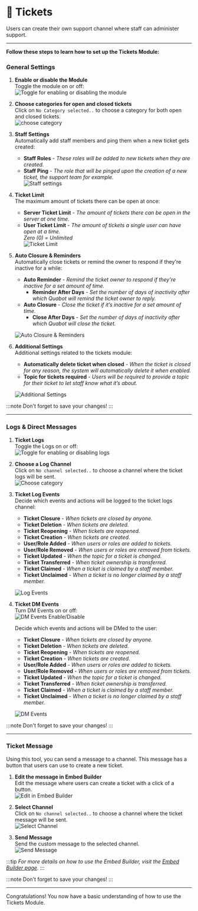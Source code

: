 # 🎫 Tickets

Users can create their own support channel where staff can administer support.

-----------

**Follow these steps to learn how to set up the Tickets Module:**

### General Settings

1. **Enable or disable the Module**  
   Toggle the module on or off:  
   ![Toggle for enabling or disabling the module](./img/Tickets-EnableDisable.png)

2. **Choose categories for open and closed tickets**  
   Click on `No Category selected..` to choose a category for both open and closed tickets.  
   ![choose category](./img/Tickets-ChooseCategory.png)

3. **Staff Settings**  
   Automatically add staff members and ping them when a new ticket gets created:
   - **Staff Roles** - _These roles will be added to new tickets when they are created._
   - **Staff Ping** - _The role that will be pinged upon the creation of a new ticket, the support team for example._  
   ![Staff settings](./img/Tickets-StaffSettings.png)

4. **Ticket Limit**  
   The maximum amount of tickets there can be open at once: 
   - **Server Ticket Limit** - _The amount of tickets there can be open in the server at one time._
   - **User Ticket Limit** - _The amount of tickets a single user can have open at a time._  
   _Zero (0) = Unlimited_  
   ![Ticket Limit](./img/Tickets-TicketLimit.png)

5. **Auto Closure & Reminders**  
   Automatically close tickets or remind the owner to respond if they're inactive for a while:
   - **Auto Reminder** - _Remind the ticket owner to respond if they're inactive for a set amount of time._
      - **Reminder After Days** - _Set the number of days of inactivity after which Quabot will remind the ticket owner to reply._
   - **Auto Closure** - _Close the ticket if it’s inactive for a set amount of time._
      - **Close After Days** - _Set the number of days of inactivity after which Quabot will close the ticket._

   ![Auto Closure & Reminders](./img/Tickets-AutoClosureAndReminders.png)

6. **Additional Settings**  
   Additional settings related to the tickets module:
   - **Automatically delete ticket when closed** - _When the ticket is closed for any reason, the system will automatically delete it when enabled._
   - **Topic for tickets required** - _Users will be required to provide a topic for their ticket to let staff know what it’s about._

   ![Additional Settings](./img/Tickets-AdditionalSettings.png)

:::note
Don't forget to save your changes!
:::

------

### Logs & Direct Messages

1. **Ticket Logs**  
   Toggle the Logs on or off:  
   ![Toggle for enabling or disabling logs](./img/Tickets-LogsEnableDisable.png)

2. **Choose a Log Channel**  
   Click on `No channel selected..` to choose a channel where the ticket logs will be sent.  
   ![Choose category](./img/Tickets-ChooseLogChannel.png)

3. **Ticket Log Events**  
   Decide which events and actions will be logged to the ticket logs channel:

   - **Ticket Closure** - _When tickets are closed by anyone._
   - **Ticket Deletion** - _When tickets are deleted._
   - **Ticket Reopening** - _When tickets are reopened._
   - **Ticket Creation** - _When tickets are created._
   - **User/Role Added** - _When users or roles are added to tickets._
   - **User/Role Removed** - _When users or roles are removed from tickets._
   - **Ticket Updated** - _When the topic for a ticket is changed._
   - **Ticket Transferred** - _When ticket ownership is transferred._
   - **Ticket Claimed** - _When a ticket is claimed by a staff member._
   - **Ticket Unclaimed** - _When a ticket is no longer claimed by a staff member._

   ![Log Events](./img/Tickets-LogEvents.png)

4. **Ticket DM Events**  
   Turn DM Events on or off:  
   ![DM Events Enable/Disable](./img/Tickets-DMEventsEnableDisable.png)

   Decide which events and actions will be DMed to the user:

   - **Ticket Closure** - _When tickets are closed by anyone._
   - **Ticket Deletion** - _When tickets are deleted._
   - **Ticket Reopening** - _When tickets are reopened._
   - **Ticket Creation** - _When tickets are created._
   - **User/Role Added** - _When users or roles are added to tickets._
   - **User/Role Removed** - _When users or roles are removed from tickets._
   - **Ticket Updated** - _When the topic for a ticket is changed._
   - **Ticket Transferred** - _When ticket ownership is transferred._
   - **Ticket Claimed** - _When a ticket is claimed by a staff member._
   - **Ticket Unclaimed** - _When a ticket is no longer claimed by a staff member._

   ![DM Events](./img/Tickets-DMEvents.png)

:::note
Don't forget to save your changes!
:::

-----

### Ticket Message

Using this tool, you can send a message to a channel. This message has a button that users can use to create a new ticket.

1. **Edit the message in Embed Builder**  
   Edit the message where users can create a ticket with a click of a button.  
   ![Edit in Embed Builder](./img/Tickets-EditEmbedTicketMessage.png)

2. **Select Channel**  
   Click on `No channel selected..` to choose a channel where the ticket message will be sent.  
   ![Select Channel](./img/Tickets-TicketMessageSelectChannel.png)

3. **Send Message**  
   Send the custom message to the selected channel.  
   ![Send Message](./img/Tickets-SendMessage.png)
   
:::tip
_For more details on how to use the Embed Builder, visit the [Embed Builder page](/docs/embed-builder)._
:::

:::note
Don't forget to save your changes!
:::

-----

Congratulations! You now have a basic understanding of how to use the Tickets Module.
